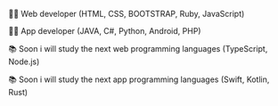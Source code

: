 🐱‍💻 Web developer (HTML, CSS, BOOTSTRAP, Ruby, JavaScript)



🐱‍💻 App developer (JAVA, C#, Python, Android, PHP)



📚 Soon i will study the next web programming languages (TypeScript, Node.js)




📚 Soon i will study the next app programming languages (Swift, Kotlin, Rust)




